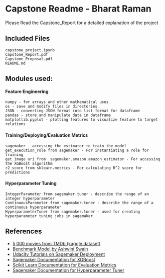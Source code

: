 # Capstone Readme - Bharat Raman
Please Read the Capstone_Report for a detailed explanation of the project
## Included Files

    capstone_project.ipynb
    Capstone_Report.pdf
    Capstone_Proposal.pdf
    README.md

## Modules used:
#### Feature Engineering
    numpy - for arrays and other mathematical uses
    os - save and modify files in directories
    JSON - converting JSON format into list format for dataframe
    pandas - store and manipulate data in dataframe
    matplotlib.pyplot - plotting features to visualize feature to target relations

#### Training/Deploying/Evaluation Metrics

    sagemaker - accessing the estimator to train the model
    get_execution_role from sagemaker - For instantiating a role for training
    get_image_uri from  sagemaker.amazon.amazon_estimator - For accessing the XGBoost algorithm
    r2_score from sklearn.metrics - For calculating R^2 score for predictions

#### Hyperparameter Tuning

    IntegerParameter from sagemaker.tuner - describe the range of an integer hyperparameter
    ContinuousParameter from sagemaker.tuner - describe the range of a continuous hyperparameter
    HyperparameterTuner from sagemaker.tuner - used for creating hyperparameter tuning jobs in sagemaker

## References
- [5,000 movies from TMDb (kaggle dataset)][tmdb]
- [Benchmark Model by Ashwini Swain][k3]
- [Udacity Tutorials on Sagemaker Deployment][ud]
- [Sagemaker Documentation for XGBoost][xgb]
- [Scikit Learn Documentation for Evaluation Metrics][sklearn]
- [Sagemaker Documentation for Hyperparameter Tuner][hpt]
    


[//]: # (These are reference links used in the body of this note and get stripped out when the markdown processor does its job. There is no need to format nicely because it shouldn't be seen. Thanks SO - http://stackoverflow.com/questions/4823468/store-comments-in-markdown-syntax)


   [tmdb]: <https://www.kaggle.com/tmdb/tmdb-movie-metadata>
   [sklearn]: <https://scikit-learn.org/stable/modules/model_evaluation.html>
   [hpt]: <https://sagemaker.readthedocs.io/en/stable/tuner.html>
   [xgb]: <https://docs.aws.amazon.com/en_pv/sagemaker/latest/dg/xgboost.html>
   [ud]: <https://github.com/udacity/sagemaker-deployment/tree/master/Tutorials>
   [k3]: <https://www.kaggle.com/ash316/what-s-my-score>
   
